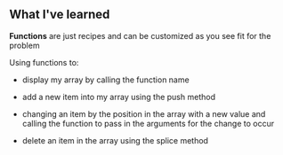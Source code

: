 ## What I've learned

**Functions** are just recipes and can be customized as you see fit for the problem

Using functions to: 

- display my array by calling the function name

- add a new item into my array using the push method

- changing an item by the position in the array with a new value 
and calling the function to pass in the arguments for the change to occur 

- delete an item in the array using the splice method
